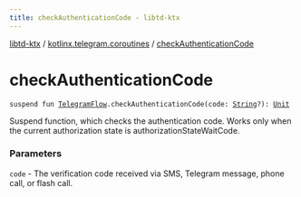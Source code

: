 ```yaml
---
title: checkAuthenticationCode - libtd-ktx
---
```


[libtd-ktx](../index.html) / [kotlinx.telegram.coroutines](index.html) / [checkAuthenticationCode](./check-authentication-code.html)

# checkAuthenticationCode

`suspend fun `[`TelegramFlow`](../kotlinx.telegram.core/-telegram-flow/index.html)`.checkAuthenticationCode(code: `[`String`](https://kotlinlang.org/api/latest/jvm/stdlib/kotlin/-string/index.html)`?): `[`Unit`](https://kotlinlang.org/api/latest/jvm/stdlib/kotlin/-unit/index.html)

Suspend function, which checks the authentication code. Works only when the current authorization
state is authorizationStateWaitCode.

### Parameters

`code` - The verification code received via SMS, Telegram message, phone call, or flash call.